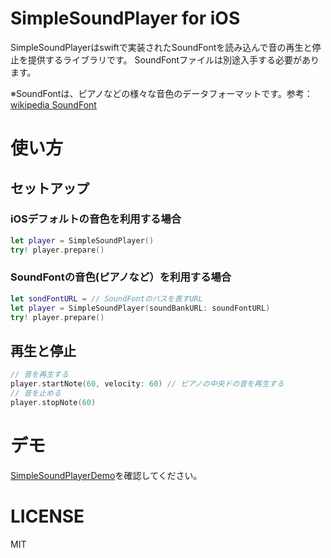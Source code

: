 # SimpleSoundPlayer for iOS

SimpleSoundPlayerはswiftで実装されたSoundFontを読み込んで音の再生と停止を提供するライブラリです。
SoundFontファイルは別途入手する必要があります。

※SoundFontは、ピアノなどの様々な音色のデータフォーマットです。参考：[wikipedia SoundFont](https://ja.wikipedia.org/wiki/SoundFont)

# 使い方

## セットアップ

### iOSデフォルトの音色を利用する場合

```swift
let player = SimpleSoundPlayer()
try! player.prepare()
```

### SoundFontの音色(ピアノなど）を利用する場合

```swift
let sondFontURL = // SoundFontのパスを表すURL
let player = SimpleSoundPlayer(soundBankURL: soundFontURL)
try! player.prepare()
```

## 再生と停止

```swift
// 音を再生する
player.startNote(60, velocity: 60) // ピアノの中央ドの音を再生する
// 音を止める
player.stopNote(60)
```

# デモ

[SimpleSoundPlayerDemo](https://github.com/raku-pro/SimpleSoundPlayerDemo)を確認してください。

# LICENSE

MIT
